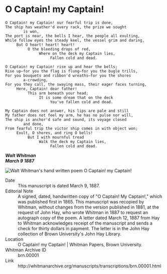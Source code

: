 # O Captain! my Captain!
```
O Captain! my Captain! our fearful trip is done,
The ship has weather'd every rack, the prize we sought
        is won,
The port is near, the bells I hear, the people all exulting,
While follow eyes the steady keel, the vessel grim and daring,
     But O heart! heart! heart!
          O the bleeding drops of red,
               Where on the deck my Captain lies,
                    Fallen cold and dead.
 
O Captain! my Captain! rise up and hear the bells;
Rise up—for you the flag is flung—for you the bugle trills,
For you bouquets and ribbon'd wreaths—for you the shores
        a‑crowding,
For you they call, the swaying mass, their eager faces turning,
     Here, Captain! dear father!
          This arm beneath your head;
               It is some dream that on the deck
                    You've fallen cold and dead.
 
My Captain does not answer, his lips are pale and still
My father does not feel my arm, he has no pulse nor will,
The ship is anchor'd safe and sound, its voyage closed
        and done,
From fearful trip the victor ship comes in with object won;
     Exult, O shores, and ring O bells!
          But I with mournful tread
               Walk the deck my Captain lies,
                    Fallen cold and dead.
```
**_Walt Whitman<br>
March 9 1887_**<br>

![Walt Whitman's hand written poem O Captain! my Captain!](http://whitmanarchive.org/manuscripts/figures/brn.00001.001.jpg)

<dl>
    <dt>Date</dt>
    <dd>This manuscript is dated March 9, 1887.</dd>
    <dt>Editorial Note</dt>
    <dd>A signed, dated, handwritten copy of "O Captain! My Captain!," which was published first in 1865. This manuscript was recopied by Whitman, without changes from the version published in 1881, at the request of John Hay, who wrote Whitman in 1887 to request an autograph copy of the poem. A letter dated March 12, 1887 from Hay to Whitman acknowledges receipt of the manuscript and sends a check for thirty dollars in payment. The letter is in the John Hay collection of Brown University's John Hay Library.</dd>
    <dt>Location</dt>
    <dd>O Captain! my Captain!  |  Whitman Papers, Brown University.</dd>
    <dt>Whitman Archive ID</dt>
    <dd>brn.00001</dd>
    <dt>Link</dt>
    <dd>http://whitmanarchive.org/manuscripts/transcriptions/brn.00001.html</dd>
</dl>
